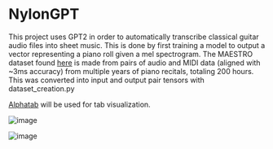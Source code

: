 # NylonGPT
This project uses GPT2 in order to automatically transcribe classical guitar audio files into sheet music. This is done by first training a model to output a vector representing a piano roll given a mel spectrogram. The MAESTRO dataset found [here](https://magenta.tensorflow.org/datasets/maestro) is made from pairs of audio and MIDI data (aligned with ~3ms accuracy) from multiple years of piano recitals, totaling 200 hours. This was converted into input and output pair tensors with dataset_creation.py

[Alphatab](https://github.com/CoderLine/alphaTab) will be used for tab visualization.

![image](https://github.com/user-attachments/assets/f86ede41-5993-40af-a636-491630587b08)

![image](https://github.com/user-attachments/assets/c25051df-08de-4869-b4a2-2c5641f1ac3c)
